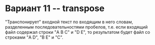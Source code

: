 <h1>Вариант 11 -- transpose</h1>
"Транспонирует" входной текст по входящим в него словам, разделенным последовательностями пробелов, т.е. если входящий файл содержал строки "A B C" и "D E", то результатом будет файл со строками "A D", "B E" и "C".
